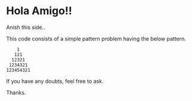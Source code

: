 # Hola Amigo!!

Anish this side.. 

This code consists of a simple pattern problem having the below pattern.


        1  
       121  
      12321 
     1234321
    123454321

 
 
  

If you have any doubts, feel free to ask.

Thanks.
